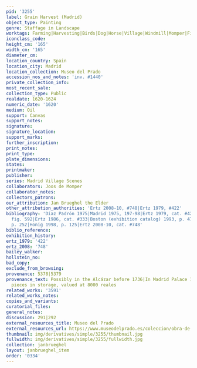 ```yaml
---
pid: '3255'
label: Grain Harvest (Madrid)
object_type: Painting
genre: Staffage in Landscape
worktags: Farming|Harvesting|Birds|Dog|Horse|Village|Windmill|Momper|Field|Peasants|Labor|Road|Wagon
iconclass_code:
height_cm: '165'
width_cm: '165'
diameter_cm:
location_country: Spain
location_city: Madrid
location_collection: Museo del Prado
accession_nos_and_notes: 'inv. #1440'
private_collection_info:
most_recent_sale:
collection_type: Public
realdate: 1620-1624
numeric_date: '1620'
medium: Oil
support: Canvas
support_notes:
signature:
signature_location:
support_marks:
further_inscription:
print_notes:
print_type:
plate_dimensions:
states:
printmaker:
publisher:
series: Madrid Village Scenes
collaborators: Joos de Momper
collaborator_notes:
collectors_patrons:
our_attribution: Jan Brueghel the Elder
other_attribution_authorities: 'Ertz 2008-10, #748|Ertz 1979, #422'
bibliography: 'Díaz Padrón 1975|Madrid 1975, 197-98|Ertz 1979, cat. #422, p. 488,
  fig. 592|Ertz 1986, cat. #333|Boston (exhibition catalog) 1993, p. 474|Madrid 1995,
  p. 252|Honig 1998, p. 125|Ertz 2008-10, cat. #748'
biblio_reference:
exhibition_history:
ertz_1979: '422'
ertz_2008: '748'
bailey_walker:
hollstein_no:
bad_copy:
exclude_from_browsing:
provenance: 5378|5379
provenance_text: Possibly in the Alcázar before 1736|In Madrid Palace 1794, among
  pieces in storage, valued at 8000 reales
related_works: '3591'
related_works_notes:
copies_and_variants:
curatorial_files:
general_notes:
discussion: 291|292
external_resources_title: Museo del Prado
external_resources_url: https://www.museodelprado.es/coleccion/obra-de-arte/la-vida-en-el-campo/1b0e7bc9-bbd6-41ed-931d-fe431211a98e
thumbnail: img/derivatives/simple/3255/thumbnail.jpg
fullwidth: img/derivatives/simple/3255/fullwidth.jpg
collection: janbrueghel
layout: janbrueghel_item
order: '0334'
---
```

